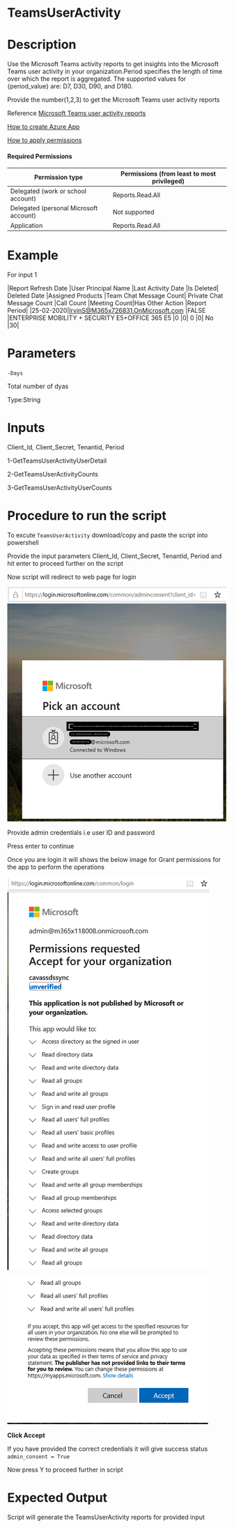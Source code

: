 # TeamsUserActivity

# Description

Use the Microsoft Teams activity reports to get insights into the Microsoft Teams user activity in your organization.Period specifies the length of time over which the report is aggregated. The supported values for {period_value} are: D7, D30, D90, and D180. 

Provide the number(1,2,3) to get the Microsoft Teams user activity reports

Reference [Microsoft Teams user activity reports](https://docs.microsoft.com/en-us/graph/api/resources/microsoft-teams-user-activity-reports?view=graph-rest-1.0)

[How to create Azure App](https://docs.microsoft.com/en-us/graph/auth-register-app-v2)

[How to apply permissions](https://docs.microsoft.com/en-us/graph/notifications-integration-app-registration)

#### Required Permissions

|Permission type	|Permissions (from least to most privileged)|
|----|---|
|Delegated (work or school account)	|Reports.Read.All|
|Delegated (personal Microsoft account)	|Not supported|
|Application	|Reports.Read.All|

# Example

For input 1

|Report Refresh Date	|User Principal Name	|Last Activity Date	|Is Deleted|	Deleted Date	|Assigned Products	|Team Chat Message Count|	Private Chat Message Count	|Call Count	|Meeting Count|Has Other Action	|Report Period|
|25-02-2020|IrvinS@M365x726831.OnMicrosoft.com		|FALSE		|ENTERPRISE MOBILITY + SECURITY E5+OFFICE 365 E5	|0	|0|	0	|0|	No	|30|

# Parameters

`-Days`

Total number of dyas 

Type:String

# Inputs 

Client_Id, Client_Secret, Tenantid, Period

1-GetTeamsUserActivityUserDetail

2-GetTeamsUserActivityCounts

3-GetTeamsUserActivityUserCounts

 # Procedure to run the script
 
   To excute `TeamsUserActivity` download/copy and paste the script into powershell
        
   Provide the input parameters Client_Id, Client_Secret, Tenantid, Period and hit enter to proceed further on the script
        
   Now script will redirect to web page for login
        
   ![Signin](https://github.com/Geetha63/MS-Teams-Scripts/blob/master/Images/Siginin.png)
        
   Provide admin credentials i.e user ID and password 
        
   Press enter to continue
   
   Once you are login it will shows the below image for Grant permissions for the app to perform the operations

 ![GrantPermission](https://github.com/Geetha63/MS-Teams-Scripts/blob/master/Images/GrantPermissions.png)	
 
 ![GrantPermission](https://github.com/Geetha63/MS-Teams-Scripts/blob/master/Images/GrantPermissions2.png)
 
 **Click Accept**

 If you have provided the correct credentials it will give success status `admin_consent = True`
 
 Now press Y to proceed further in script

# Expected Output

Script will generate the TeamsUserActivity reports for provided input
